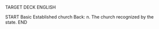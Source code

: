 TARGET DECK
ENGLISH

START
Basic
Established church
Back: n. The church recognized by the state.
END
